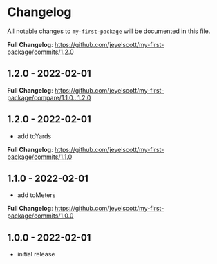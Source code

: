 # Changelog

All notable changes to `my-first-package` will be documented in this file.

**Full Changelog**: https://github.com/jeyelscott/my-first-package/commits/1.2.0

## 1.2.0 - 2022-02-01

**Full Changelog**: https://github.com/jeyelscott/my-first-package/compare/1.1.0...1.2.0

## 1.2.0 - 2022-02-01

- add toYards

**Full Changelog**: https://github.com/jeyelscott/my-first-package/commits/1.1.0

## 1.1.0 - 2022-02-01

- add toMeters

**Full Changelog**: https://github.com/jeyelscott/my-first-package/commits/1.0.0

## 1.0.0 - 2022-02-01

- initial release
